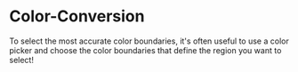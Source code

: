 # Color-Conversion
To select the most accurate color boundaries, it's often useful to use a color picker and choose the color boundaries that define the region you want to select!
